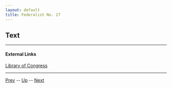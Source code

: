 ```yaml
---
layout: default
title: Federalist No. 27
---
```


## Text

---
#### External Links
[Library of Congress]()

---

[Prev](26.md) -- [Up](README.md) -- [Next](28.md)
